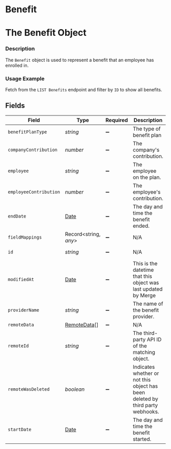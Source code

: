 # Benefit

# The Benefit Object
### Description
The `Benefit` object is used to represent a benefit that an employee has enrolled in.

### Usage Example
Fetch from the `LIST Benefits` endpoint and filter by `ID` to show all benefits.


## Fields

| Field                                                                                         | Type                                                                                          | Required                                                                                      | Description                                                                                   | Example                                                                                       |
| --------------------------------------------------------------------------------------------- | --------------------------------------------------------------------------------------------- | --------------------------------------------------------------------------------------------- | --------------------------------------------------------------------------------------------- | --------------------------------------------------------------------------------------------- |
| `benefitPlanType`                                                                             | *string*                                                                                      | :heavy_minus_sign:                                                                            | The type of benefit plan                                                                      |                                                                                               |
| `companyContribution`                                                                         | *number*                                                                                      | :heavy_minus_sign:                                                                            | The company's contribution.                                                                   | 150                                                                                           |
| `employee`                                                                                    | *string*                                                                                      | :heavy_minus_sign:                                                                            | The employee on the plan.                                                                     | d2f972d0-2526-434b-9409-4c3b468e08f0                                                          |
| `employeeContribution`                                                                        | *number*                                                                                      | :heavy_minus_sign:                                                                            | The employee's contribution.                                                                  | 23.65                                                                                         |
| `endDate`                                                                                     | [Date](https://developer.mozilla.org/en-US/docs/Web/JavaScript/Reference/Global_Objects/Date) | :heavy_minus_sign:                                                                            | The day and time the benefit ended.                                                           | 2021-10-15 00:23:25.309761+00:00                                                              |
| `fieldMappings`                                                                               | Record<string, *any*>                                                                         | :heavy_minus_sign:                                                                            | N/A                                                                                           |                                                                                               |
| `id`                                                                                          | *string*                                                                                      | :heavy_minus_sign:                                                                            | N/A                                                                                           | 3fe5ae7a-f1ba-4529-b7af-84e86dc6d232                                                          |
| `modifiedAt`                                                                                  | [Date](https://developer.mozilla.org/en-US/docs/Web/JavaScript/Reference/Global_Objects/Date) | :heavy_minus_sign:                                                                            | This is the datetime that this object was last updated by Merge                               | 2021-10-16T00:00:00Z                                                                          |
| `providerName`                                                                                | *string*                                                                                      | :heavy_minus_sign:                                                                            | The name of the benefit provider.                                                             | Blue Shield of California                                                                     |
| `remoteData`                                                                                  | [RemoteData](../../models/shared/remotedata.md)[]                                             | :heavy_minus_sign:                                                                            | N/A                                                                                           |                                                                                               |
| `remoteId`                                                                                    | *string*                                                                                      | :heavy_minus_sign:                                                                            | The third-party API ID of the matching object.                                                | 19202938                                                                                      |
| `remoteWasDeleted`                                                                            | *boolean*                                                                                     | :heavy_minus_sign:                                                                            | Indicates whether or not this object has been deleted by third party webhooks.                |                                                                                               |
| `startDate`                                                                                   | [Date](https://developer.mozilla.org/en-US/docs/Web/JavaScript/Reference/Global_Objects/Date) | :heavy_minus_sign:                                                                            | The day and time the benefit started.                                                         | 2020-11-15 00:59:25.309761+00:00                                                              |